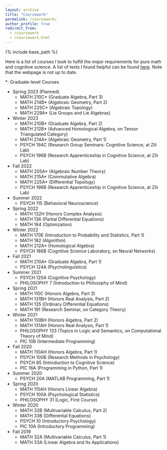 ```yaml
---
layout: archive
title: "Coursework"
permalink: /coursework/
author_profile: true
redirect_from:
  - /coursework
  - /coursework.html
---
```


{% include base_path %}

Here is a list of courses I took to fulfill the major requirements for pure math and cognitive science. A list of texts I found helpful can be found [here](https://jiantongliu.github.io/coursebooklist.html). Note that the webpage is not up to date. 

\*: Graduate-level Courses

* Spring 2023 (Planned)
  * MATH 210C\* (Graduate Algebra, Part 3)
  * MATH 214B\* (Algebraic Geometry, Part 2)
  * MATH 225C\* (Algebraic Topology)
  * MATH 229A\* (Lie Groups and Lie Algebras)
* Winter 2023
  * MATH 210B\* (Graduate Algebra, Part 2)
  * MATH 212B\* (Advanced Homological Algebra, on Tensor Triangulated Category)
  * MATH 214A\* (Algebraic Geometry, Part 1)
  * PSYCH 194C (Research Group Seminars: Cognitive Science, at Zili Lab)
  * PSYCH 196B (Research Apprenticeship in Cognitive Science, at Zili Lab)
* Fall 2022
  * MATH 205A\* (Algebraic Number Theory)
  * MATH 215A\* (Commutative Algebra)
  * MATH 225A\* (Differential Topology)
  * PSYCH 196B (Research Apprenticeship in Cognitive Science, at Zili Lab)
* Summer 2022
  * PSYCH 115 (Behavioral Neuroscience)
* Spring 2022
  * MATH 132H (Honors Complex Analysis)
  * MATH 136 (Partial Differential Equations)
  * MATH 164 (Optimization)
* Winter 2022
  * MATH 170E (Introduction to Probability and Statistics, Part 1)
  * MATH 182 (Algorithm)
  * MATH 212A\* (Homological Algebra)
  * PSYCH 186B (Cognitive Science Laboratory, on Neural Networks)
* Fall 2021
  * MATH 210A\* (Graduate Algebra, Part 1)
  * PSYCH 124A (Psycholinguistics)
* Summer 2021
  * PSYCH 120A (Cognitive Psychology)
  * PHILOSOPHY 7 (Introduction to Philosophy of Mind)
* Spring 2021
  * MATH 110C (Honors Algebra, Part 3)
  * MATH 131BH (Honors Real Analysis, Part 2)
  * MATH 135 (Ordinary Differential Equations)
  * MATH 191 (Research Seminar, on Category Theory)
* Winter 2021
  * MATH 110BH (Honors Algebra, Part 2)
  * MATH 131AH (Honors Real Analysis, Part 1)
  * PHILOSOPHY 133 (Topics in Logic and Semantics, on Computational Theory of Mind)
  * PIC 10B (Intermediate Programming)
* Fall 2020
  * MATH 110AH (Honors Algebra, Part 1)
  * PSYCH 100B (Research Methods in Psychology)
  * PSYCH 85 (Introduction to Cognitive Science)
  * PIC 16A (Programming in Python, Part 1)
* Summer 2020
  * PSYCH 20A (MATLAB Programming, Part 1)
* Spring 2020
  * MATH 115AH (Honors Linear Algebra)
  * PSYCH 100A (Psychological Statistics)
  * PHILOSOPHY 31 (Logic, First Course)
* Winter 2020
  * MATH 32B (Multivariable Calculus, Part 2)
  * MATH 33B (Differential Equations)
  * PSYCH 10 (Introductory Psychology)
  * PIC 10A (Introductory Programming)
* Fall 2019
  * MATH 32A (Multivariable Calculus, Part 1)
  * MATH 33A (Linear Algebra and Its Applications)






